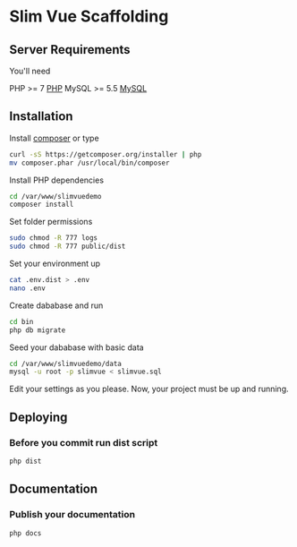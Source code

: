 # Slim Vue Scaffolding

## Server Requirements

You'll need 

PHP >= 7 [PHP](http://php.net/downloads.php)
MySQL >= 5.5 [MySQL](https://dev.mysql.com/downloads/)

## Installation

Install [composer](https://getcomposer.org/) or type

``` bash
curl -sS https://getcomposer.org/installer | php
mv composer.phar /usr/local/bin/composer
```

Install PHP dependencies

``` bash
cd /var/www/slimvuedemo
composer install
```

Set folder permissions

``` bash
sudo chmod -R 777 logs
sudo chmod -R 777 public/dist
```

Set your environment up

``` bash
cat .env.dist > .env
nano .env
```

Create dababase and run

``` bash
cd bin
php db migrate
```

Seed your dababase with basic data

``` bash
cd /var/www/slimvuedemo/data
mysql -u root -p slimvue < slimvue.sql
```


Edit your settings as you please.
Now, your project must be up and running.

## Deploying

### Before you commit run dist script

``` bash
php dist
```

## Documentation

### Publish your documentation

``` bash
php docs
```